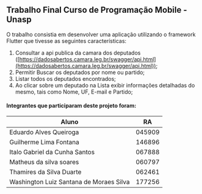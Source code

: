 ## **Trabalho Final Curso de Programação Mobile - Unasp**

O trabalho consistia em desenvolver uma aplicação utilizando o framework Flutter que tivesse as seguintes características:

1.  Consultar a api publica da camara dos deputados ([https://dadosabertos.camara.leg.br/swagger/api.html](https://dadosabertos.camara.leg.br/swagger/api.html));
2.  Permitir Buscar os deputados por nome ou partido;
3.  Listar todos os deputados encontrados;
4.  Ao clicar sobre um deputado na Lista exibir informações detalhadas do mesmo, tais como Nome, UF, E-mail e Partido;

#### **Integrantes que participaram deste projeto foram:**

| Aluno | RA |
| --- | --- |
| Eduardo Alves Queiroga | 045909 |
| Guilherme Lima Fontana | 146896 |
| Italo Gabriel da Cunha Santos | 067888 |
| Matheus da silva soares | 060797 |
| Thamires da Silva Duarte | 062461 |
| Washington Luiz Santana de Moraes Silva | 177256 |

